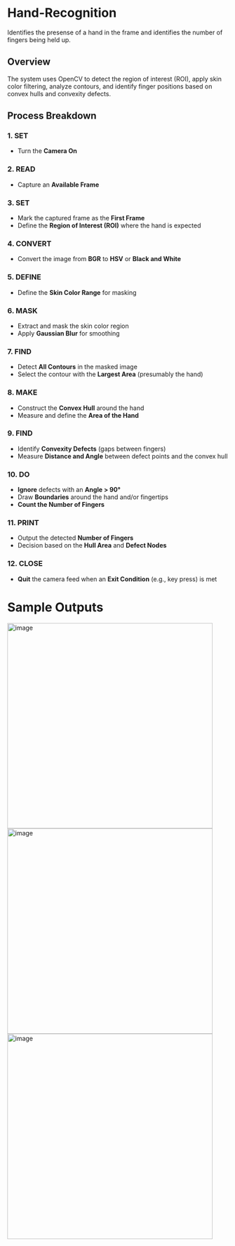 # Hand-Recognition

Identifies the presense of a hand in the frame and identifies the number of fingers being held up.

## Overview

The system uses OpenCV to detect the region of interest (ROI), apply skin color filtering, analyze contours, and identify finger positions based on convex hulls and convexity defects.

## Process Breakdown

### 1. **SET**
- Turn the **Camera On**

### 2. **READ**
- Capture an **Available Frame**

### 3. **SET**
- Mark the captured frame as the **First Frame**
- Define the **Region of Interest (ROI)** where the hand is expected

### 4. **CONVERT**
- Convert the image from **BGR** to **HSV** or **Black and White**

### 5. **DEFINE**
- Define the **Skin Color Range** for masking

### 6. **MASK**
- Extract and mask the skin color region
- Apply **Gaussian Blur** for smoothing

### 7. **FIND**
- Detect **All Contours** in the masked image
- Select the contour with the **Largest Area** (presumably the hand)

### 8. **MAKE**
- Construct the **Convex Hull** around the hand
- Measure and define the **Area of the Hand**

### 9. **FIND**
- Identify **Convexity Defects** (gaps between fingers)
- Measure **Distance and Angle** between defect points and the convex hull

### 10. **DO**
- **Ignore** defects with an **Angle > 90°**
- Draw **Boundaries** around the hand and/or fingertips
- **Count the Number of Fingers**

### 11. **PRINT**
- Output the detected **Number of Fingers**
- Decision based on the **Hull Area** and **Defect Nodes**

### 12. **CLOSE**
- **Quit** the camera feed when an **Exit Condition** (e.g., key press) is met


# Sample Outputs

<img width="468" alt="image" src="https://github.com/user-attachments/assets/6fc43649-2bbd-4abe-b271-18b9ae5b48e9" />

<img width="468" alt="image" src="https://github.com/user-attachments/assets/79c25fe5-aed0-4ed8-a37e-1a5218f7ae0c" />

<img width="468" alt="image" src="https://github.com/user-attachments/assets/35444f8c-9e05-4031-8044-ac39a67f32ce" />




